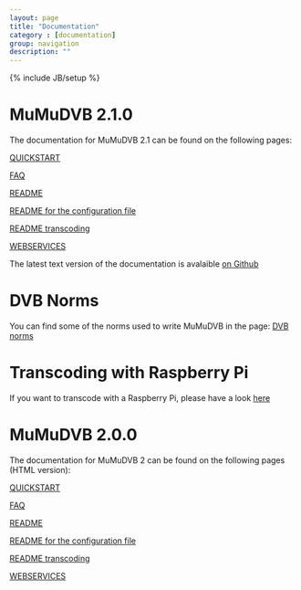 ```yaml
---
layout: page
title: "Documentation"
category : [documentation]
group: navigation
description: ""
---
```

{% include JB/setup %}


# MuMuDVB 2.1.0

The documentation for MuMuDVB 2.1 can be found on the following pages: 

[QUICKSTART](asciidoc/mumudvb-2.1.0/QUICKSTART.html)

[FAQ](asciidoc/mumudvb-2.1.0/FAQ.html)

[README](asciidoc/mumudvb-2.1.0/README.html)

[README for the configuration file](asciidoc/mumudvb-2.1.0/README_CONF.html)

[README transcoding](asciidoc/mumudvb-2.1.0/TRANSCODE_EXTERNAL.html)

[WEBSERVICES](asciidoc/mumudvb-2.1.0/WEBSERVICES.html)

The latest text version of the documentation is avalaible [on Github](https://github.com/braice/MuMuDVB/tree/mumudvb2/doc)


# DVB Norms

You can find some of the norms used to write MuMuDVB in the page: [DVB norms](dvb_norms)

# Transcoding with Raspberry Pi

If you want to transcode with a Raspberry Pi, please have a look [here](trmumu)


# MuMuDVB 2.0.0

The documentation for MuMuDVB 2 can be found on the following pages (HTML version): 

[QUICKSTART](asciidoc/mumudvb-2.0.0/QUICKSTART.html)

[FAQ](asciidoc/mumudvb-2.0.0/FAQ.html)

[README](asciidoc/mumudvb-2.0.0/README.html)

[README for the configuration file](asciidoc/mumudvb-2.0.0/README_CONF.html)

[README transcoding](asciidoc/mumudvb-2.0.0/TRANSCODE_EXTERNAL.html)

[WEBSERVICES](asciidoc/mumudvb-2.0.0/WEBSERVICES.html)


